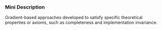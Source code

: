 ### Mini Description

Gradient-based approaches developed to satisfy specific theoretical properties or axioms, such as completeness and implementation invariance.
